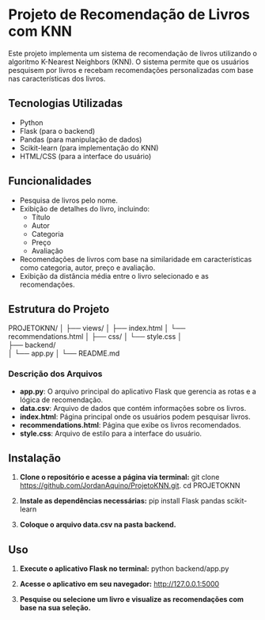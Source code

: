 # Projeto de Recomendação de Livros com KNN

Este projeto implementa um sistema de recomendação de livros utilizando o algoritmo K-Nearest Neighbors (KNN). O sistema permite que os usuários pesquisem por livros e recebam recomendações personalizadas com base nas características dos livros.

## Tecnologias Utilizadas

- Python
- Flask (para o backend)
- Pandas (para manipulação de dados)
- Scikit-learn (para implementação do KNN)
- HTML/CSS (para a interface do usuário)

## Funcionalidades

- Pesquisa de livros pelo nome.
- Exibição de detalhes do livro, incluindo:
  - Título
  - Autor
  - Categoria
  - Preço
  - Avaliação
- Recomendações de livros com base na similaridade em características como categoria, autor, preço e avaliação.
- Exibição da distância média entre o livro selecionado e as recomendações.

## Estrutura do Projeto

PROJETOKNN/
│
├── views/
│   ├── index.html
│   └── recommendations.html
│
├── css/
│   └── style.css
│   
├── backend/   
│   └── app.py
│
└── README.md


### Descrição dos Arquivos

- **app.py**: O arquivo principal do aplicativo Flask que gerencia as rotas e a lógica de recomendação.
- **data.csv**: Arquivo de dados que contém informações sobre os livros.
- **index.html**: Página principal onde os usuários podem pesquisar livros.
- **recommendations.html**: Página que exibe os livros recomendados.
- **style.css**: Arquivo de estilo para a interface do usuário.

## Instalação

1. **Clone o repositório e acesse a página via terminal:**
    git clone <https://github.com/JordanAquino/ProjetoKNN.git>.
    cd PROJETOKNN

3. **Instale as dependências necessárias:**
    pip install Flask pandas scikit-learn

4. **Coloque o arquivo data.csv na pasta backend.**
  
## Uso

1. **Execute o aplicativo Flask no terminal:**
    python backend/app.py

2. **Acesse o aplicativo em seu navegador:**
    http://127.0.0.1:5000

3. **Pesquise ou selecione um livro e visualize as recomendações com base na sua seleção.**


